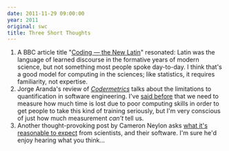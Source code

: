 ```yaml
---
date: 2011-11-29 09:00:00
year: 2011
original: swc
title: Three Short Thoughts
---
```

<ol>
<li>A BBC article title "<a href="http://www.bbc.co.uk/news/technology-15916677">Coding &mdash; the New Latin</a>" resonated: Latin was the language of learned discourse in the formative years of modern science, but not something most people spoke day-to-day. I think that's a good model for computing in the sciences; like statistics, it requires familiarity, not expertise.</li>
<li>Jorge Aranda's review of <a href="http://www.neverworkintheory.org/?p=225"><em>Codermetrics</em></a> talks about the limitations to quantification in software engineering. I've <a href="{{site.baseurl}}/blog/2011/11/show-me-the-data.html">said before</a> that we need to measure how much time is lost due to poor computing skills in order to get people to take this kind of training seriously, but I'm very conscious of just how much measurement <em>can't</em> tell us.</li>
<li>Another thought-provoking post by Cameron Neylon asks <a href="http://cameronneylon.net/blog/good-practice-in-research-coding-what-are-the-targets-and-how-do-we-get-there.html">what it's reasonable to expect</a> from scientists, and their software. I'm sure he'd enjoy hearing what you think...</li>
</ol>
